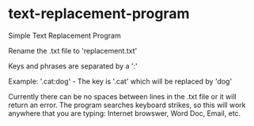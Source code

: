# text-replacement-program
Simple Text Replacement Program

Rename the .txt file to 'replacement.txt' 

Keys and phrases are separated by a ':'

Example: '.cat:dog' - The key is '.cat' which will be replaced by 'dog' 

Currently there can be no spaces between lines in the .txt file or it will return an error. 
The program searches keyboard strikes, so this will work anywhere that you are typing: Internet browswer, Word Doc, Email, etc.
